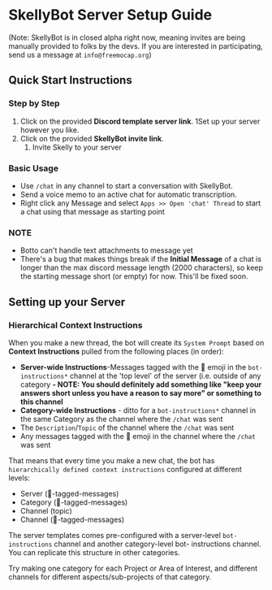 # SkellyBot Server Setup Guide

(Note: SkellyBot is in closed alpha right now, meaning invites are being manually provided to folks by the devs. If you are interested in participating, send us a message at `info@freemocap.org`)

## Quick Start Instructions

### Step by Step
1. Click on the provided **Discord template server link**.
1Set up your server however you like.
1. Click on the provided **SkellyBot invite link**.
    1. Invite Skelly to your server

### Basic Usage
- Use `/chat` in any channel to start a conversation with SkellyBot.
- Send a voice memo to an active chat for automatic transcription.
- Right click any Message and select `Apps >> Open 'chat' Thread` to start a chat using that message as starting point

### NOTE
- Botto can't handle text attachments to message yet
- There's a bug that makes things break if the **Initial Message** of a chat is longer than the max discord message length (2000 characters), so keep the starting message short (or empty) for now. This'll be fixed soon. 


## Setting up your Server
### Hierarchical Context Instructions

When you make a new thread, the bot will create its `System Prompt` based on **Context Instructions** pulled from the following places (in order):
- **Server-wide Instructions**-Messages tagged with the 🤖 emoji in the `bot-instructions*` channel at the 'top level' of the server (i.e. outside of any category
  **- NOTE: You should definitely add something like "keep your answers short unless you have a reason to say more" or something to this channel**
- **Category-wide Instructions** - ditto for a `bot-instructions*` channel in the same Category as the channel where the `/chat` was sent  
- The `Description`/`Topic` of the channel where the `/chat` was sent
- Any messages tagged with the 🤖 emoji in the channel where the `/chat` was sent

That means that every time you make a new chat, the bot has  `hierarchically defined context instructions` configured at different levels:
- Server  (🤖-tagged-messages)
- Category  (🤖-tagged-messages)
- Channel (topic)
- Channel (🤖-tagged-messages)


The server templates comes pre-configured with a server-level `bot-instructions` channel and another category-level bot- instructions channel. You can replicate this structure in other categories.

Try making one category for each Project or Area of Interest, and different channels for different aspects/sub-projects of that category. 


